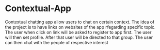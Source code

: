 # Contextual-App
Contextual chatting app allow users to chat on certain context.
The idea of the project is to have links on websites of the app rfegarding specific topic.
The user when click on link will be asked to register to app first.
The user will then set profile.
After that user will be directed to that group.
The user can then chat with the people of respective interest
